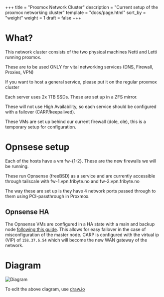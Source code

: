 +++
title = "Proxmox Network Cluster"
description = "Current setup of the proxmox networking cluster"
template = "docs/page.html"
sort_by = "weight"
weight = 1
draft = false
+++

# What?

This network cluster consists of the two physical machines Netti and Letti running proxmox.

These are to be used ONLY for vital networking services (DNS, Firewall, Proxies,
VPN)

If you want to host a general service, please put it on the regular proxmox
cluster

Each server uses 2x 1TB SSDs. These are set up in a ZFS mirror.

These will not use High Availability, so each service should be configured with
a failover (CARP/keepalived).

These VMs are set up behind our current firewall (dole, ole), this is a
temporary setup for configuration.

# Opnsese setup

Each of the hosts have a vm fw-{1-2}. These are the new firewalls we will be
running.

These run Opnsense (freeBSD) as a service and are currently accessible through
tailscale with fw-1.vpn.fribyte.no and fw-2.vpn.fribyte.no

The way these are set up is they have 4 network ports passed through to them
using PCI-passthrough in Proxmox.

## Opnsense HA

The Opnsense VMs are configured in a HA state with a main and backup node [following this guide](https://www.zenarmor.com/docs/network-security-tutorials/how-to-configure-ha-on-opnsense#3-configure-virtual-ip-address).
This allows for easy fallover in the case of misconfiguration of the master node.
CARP is configured with the virtual ip (VIP) of `158.37.6.54` which will become the new WAN gateway of the network.

# Diagram

![Diagram](/docs/proxmox_setups/proxmox_networking_cluster.png)

To edit the above diagram, use [draw.io](https://draw.io)
